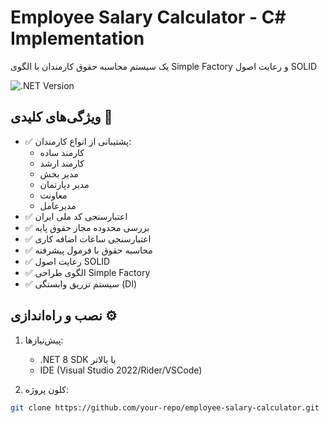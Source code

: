 # Employee Salary Calculator - C# Implementation

یک سیستم محاسبه حقوق کارمندان با الگوی Simple Factory و رعایت اصول SOLID

![.NET Version](https://img.shields.io/badge/.NET-8.0-blueviolet)

## ویژگی‌های کلیدی 🔑

- ✅ پشتیبانی از انواع کارمندان:
  - کارمند ساده
  - کارمند ارشد
  - مدیر بخش
  - مدیر دپارتمان
  - معاونت
  - مدیرعامل
- ✅ اعتبارسنجی کد ملی ایران
- ✅ بررسی محدوده مجاز حقوق پایه
- ✅ اعتبارسنجی ساعات اضافه کاری
- ✅ محاسبه حقوق با فرمول پیشرفته
- ✅ رعایت اصول SOLID
- ✅ الگوی طراحی Simple Factory
- ✅ سیستم تزریق وابستگی (DI)

## نصب و راه‌اندازی ⚙️

1. پیش‌نیازها:
   - .NET 8 SDK یا بالاتر
   - IDE (Visual Studio 2022/Rider/VSCode)

2. کلون پروژه:
```bash
git clone https://github.com/your-repo/employee-salary-calculator.git
